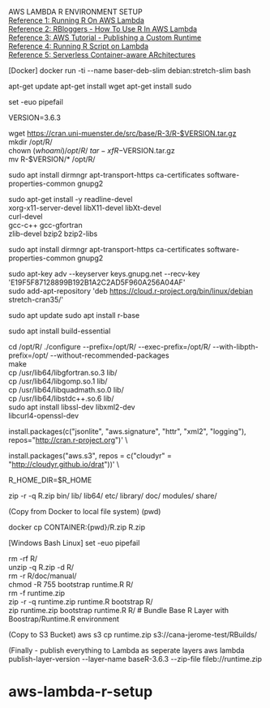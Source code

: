 
AWS LAMBDA R ENVIRONMENT SETUP\
[Reference 1: Running R On AWS Lambda](https://medium.com/bakdata/running-r-on-aws-lambda-9d40643551a6)\
[Reference 2: RBloggers - How To Use R In AWS Lambda](https://www.r-bloggers.com/how-to-use-r-in-aws-lambda/)\
[Reference 3: AWS Tutorial - Publishing a Custom Runtime](https://docs.aws.amazon.com/lambda/latest/dg/runtimes-walkthrough.html) \
[Reference 4: Running R Script on Lambda](https://medium.com/veltra-engineering/running-r-script-on-aws-lambda-custom-runtime-3a87403dcb) \
[Reference 5: Serverless Container-aware ARchitectures](https://github.com/grycap/scar/tree/master/examples/r)

[Docker]
docker run -ti --name baser-deb-slim debian:stretch-slim bash

apt-get update
apt-get install wget
apt-get install sudo

set -euo pipefail

VERSION=3.6.3

wget https://cran.uni-muenster.de/src/base/R-3/R-$VERSION.tar.gz  \
mkdir /opt/R/     \
chown $(whoami) /opt/R/   \
tar -xf R-$VERSION.tar.gz  \
mv R-$VERSION/* /opt/R/


sudo apt install dirmngr apt-transport-https ca-certificates software-properties-common gnupg2  

sudo apt-get install -y readline-devel \
xorg-x11-server-devel libX11-devel libXt-devel \
curl-devel \
gcc-c++ gcc-gfortran \
zlib-devel bzip2 bzip2-libs

sudo apt install dirmngr apt-transport-https ca-certificates software-properties-common gnupg2

sudo apt-key adv --keyserver keys.gnupg.net --recv-key 'E19F5F87128899B192B1A2C2AD5F960A256A04AF' \
sudo add-apt-repository 'deb https://cloud.r-project.org/bin/linux/debian stretch-cran35/'

sudo apt update
sudo apt install r-base

sudo apt install build-essential

cd /opt/R/
./configure --prefix=/opt/R/ --exec-prefix=/opt/R/ --with-libpth-prefix=/opt/ --without-recommended-packages  \
make   \
cp /usr/lib64/libgfortran.so.3 lib/  \
cp /usr/lib64/libgomp.so.1 lib/      \
cp /usr/lib64/libquadmath.so.0 lib/  \
cp /usr/lib64/libstdc++.so.6 lib/    \
sudo apt install libssl-dev libxml2-dev  \
libcurl4-openssl-dev


install.packages(c("jsonlite", "aws.signature", "httr", "xml2", "logging"), repos="http://cran.r-project.org")'  \

install.packages("aws.s3", repos = c("cloudyr" = "http://cloudyr.github.io/drat"))' \

R_HOME_DIR=$R_HOME

zip -r -q R.zip bin/ lib/ lib64/ etc/ library/ doc/ modules/ share/

(Copy from Docker to local file system)
(pwd)

docker cp CONTAINER:{pwd}/R.zip R.zip

[Windows Bash Linux]
set -euo pipefail

rm -rf R/    \
unzip -q R.zip -d R/  \
rm -r R/doc/manual/   \
chmod -R 755 bootstrap runtime.R R/     \
rm -f runtime.zip     \
zip -r -q runtime.zip runtime.R bootstrap R/   \
zip runtime.zip bootstrap runtime.R R/   # Bundle Base R Layer with Boostrap/Runtime.R environment

(Copy to S3 Bucket)
aws s3 cp runtime.zip s3://cana-jerome-test/RBuilds/

(Finally - publish everything to Lambda as seperate layers
aws lambda publish-layer-version --layer-name baseR-3.6.3 --zip-file fileb://runtime.zip
	
	
# aws-lambda-r-setup


